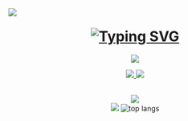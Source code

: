 <img align="left" src="https://visitor-badge.laobi.icu/badge?page_id=Yosif43.Yosif43&left_color=red&right_color=green&left_text=Hello%20Visitors" />

<h1 align="center">
  <a href="https://git.io/typing-svg"><img src="https://readme-typing-svg.demolab.com?font=Fira+Code&weight=600&size=22&duration=4000&pause=1000&color=285DFF&background=A3FF7200&center=true&random=false&width=435&lines=Hello+I'm+Yosif!;A+passionate+Software+Developer" alt="Typing SVG" /></a>
</h1>
<p align="center">
  <a href="#">
    <img src="https://skillicons.dev/icons?i=py,cs,html,css,js" />
</p>
<p align="center">
  <a href="https://discord.gg/mR3nVqU8">
    <img src="https://skillicons.dev/icons?i=discord" />
  <a href="https://www.linkedin.com/in/yosif-yosifov-b6a755281/">
    <img src="https://skillicons.dev/icons?i=linkedin" />
</p>

<br>


<div align="center">
  <a align="center">
    <img src="https://streak-stats.demolab.com/?user=yosif43&theme=neon-dark" />
  </a>
  <br>
  <a align="center">
    <img src="https://github-readme-stats.vercel.app/api?username=yosif43&show_icons=true&theme=radical&rank_icon=github&border_radius=15" />
  </a>
  <a>
    <img scr="https://github-readme-stats.vercel.app/api/top-langs/?username=yosif43&langs_count=8&layout=compact&theme=react&border_radius=10&size_weight=0.5&count_weight=0.5&exclude_repo=github-readme-stats" alt="top langs" />
  </a>
  
</div>


